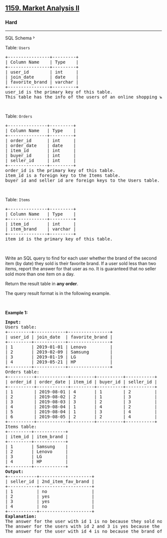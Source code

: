 <h2><a href="https://leetcode.com/problems/market-analysis-ii/">1159. Market Analysis II</a></h2><h3>Hard</h3><hr><div class="sql-schema-wrapper__3VBi"><a class="sql-schema-link__3cEg">SQL Schema<svg viewBox="0 0 24 24" width="1em" height="1em" class="icon__1Md2"><path fill-rule="evenodd" d="M10 6L8.59 7.41 13.17 12l-4.58 4.59L10 18l6-6z"></path></svg></a></div><div><p>Table: <code>Users</code></p>

<pre>+----------------+---------+
| Column Name    | Type    |
+----------------+---------+
| user_id        | int     |
| join_date      | date    |
| favorite_brand | varchar |
+----------------+---------+
user_id is the primary key of this table.
This table has the info of the users of an online shopping website where users can sell and buy items.
</pre>

<p>&nbsp;</p>

<p>Table: <code>Orders</code></p>

<pre>+---------------+---------+
| Column Name   | Type    |
+---------------+---------+
| order_id      | int     |
| order_date    | date    |
| item_id       | int     |
| buyer_id      | int     |
| seller_id     | int     |
+---------------+---------+
order_id is the primary key of this table.
item_id is a foreign key to the Items table.
buyer_id and seller_id are foreign keys to the Users table.
</pre>

<p>&nbsp;</p>

<p>Table: <code>Items</code></p>

<pre>+---------------+---------+
| Column Name   | Type    |
+---------------+---------+
| item_id       | int     |
| item_brand    | varchar |
+---------------+---------+
item_id is the primary key of this table.
</pre>

<p>&nbsp;</p>

<p>Write an SQL query to find for each user whether the brand of the second item (by date) they sold is their favorite brand. If a user sold less than two items, report the answer for that user as no. It is guaranteed that no seller sold more than one item on a day.</p>

<p>Return the result table in <strong>any order</strong>.</p>

<p>The query result format is in the following example.</p>

<p>&nbsp;</p>
<p><strong class="example">Example 1:</strong></p>

<pre><strong>Input:</strong> 
Users table:
+---------+------------+----------------+
| user_id | join_date  | favorite_brand |
+---------+------------+----------------+
| 1       | 2019-01-01 | Lenovo         |
| 2       | 2019-02-09 | Samsung        |
| 3       | 2019-01-19 | LG             |
| 4       | 2019-05-21 | HP             |
+---------+------------+----------------+
Orders table:
+----------+------------+---------+----------+-----------+
| order_id | order_date | item_id | buyer_id | seller_id |
+----------+------------+---------+----------+-----------+
| 1        | 2019-08-01 | 4       | 1        | 2         |
| 2        | 2019-08-02 | 2       | 1        | 3         |
| 3        | 2019-08-03 | 3       | 2        | 3         |
| 4        | 2019-08-04 | 1       | 4        | 2         |
| 5        | 2019-08-04 | 1       | 3        | 4         |
| 6        | 2019-08-05 | 2       | 2        | 4         |
+----------+------------+---------+----------+-----------+
Items table:
+---------+------------+
| item_id | item_brand |
+---------+------------+
| 1       | Samsung    |
| 2       | Lenovo     |
| 3       | LG         |
| 4       | HP         |
+---------+------------+
<strong>Output:</strong> 
+-----------+--------------------+
| seller_id | 2nd_item_fav_brand |
+-----------+--------------------+
| 1         | no                 |
| 2         | yes                |
| 3         | yes                |
| 4         | no                 |
+-----------+--------------------+
<strong>Explanation:</strong> 
The answer for the user with id 1 is no because they sold nothing.
The answer for the users with id 2 and 3 is yes because the brands of their second sold items are their favorite brands.
The answer for the user with id 4 is no because the brand of their second sold item is not their favorite brand.
</pre>
</div>